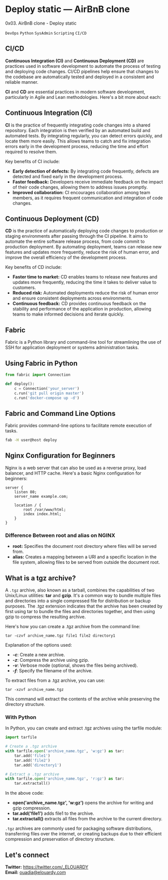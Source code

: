 # Deploy static — AirBnB clone
0x03. AirBnB clone - Deploy static

```DevOps```
```Python```
```SysAdmin```
```Scripting```
```CI/CD```

## CI/CD
**Continuous Integration (CI)** and **Continuous Deployment (CD)** are practices used in software development to automate the process of testing and deploying code changes. CI/CD pipelines help ensure that changes to the codebase are automatically tested and deployed in a consistent and reliable manner.

**CI** and **CD** are essential practices in modern software development, particularly in Agile and Lean methodologies. Here's a bit more about each:

## Continuous Integration (CI)
**CI** is the practice of frequently integrating code changes into a shared repository. Each integration is then verified by an automated build and automated tests. By integrating regularly, you can detect errors quickly, and locate them more easily. This allows teams to catch and fix integration errors early in the development process, reducing the time and effort required to resolve them.

Key benefits of CI include:

- **Early detection of defects:** By integrating code frequently, defects are detected and fixed early in the development process.
- **Faster feedback:** Developers receive immediate feedback on the impact of their code changes, allowing them to address issues promptly.
- **Improved collaboration:** CI encourages collaboration among team members, as it requires frequent communication and integration of code changes.

## Continuous Deployment (CD)
**CD** is the practice of automatically deploying code changes to production or staging environments after passing through the CI pipeline. It aims to automate the entire software release process, from code commit to production deployment. By automating deployment, teams can release new features and updates more frequently, reduce the risk of human error, and improve the overall efficiency of the development process.

Key benefits of CD include:

- **Faster time to market:** CD enables teams to release new features and updates more frequently, reducing the time it takes to deliver value to customers.
- **Reduced risk:** Automated deployments reduce the risk of human error and ensure consistent deployments across environments.
- **Continuous feedback:** CD provides continuous feedback on the stability and performance of the application in production, allowing teams to make informed decisions and iterate quickly.

## Fabric
Fabric is a Python library and command-line tool for streamlining the use of SSH for application deployment or systems administration tasks.

## Using Fabric in Python
```py
from fabric import Connection

def deploy():
    c = Connection('your_server')
    c.run('git pull origin master')
    c.run('docker-compose up -d')
```

## Fabric and Command Line Options
Fabric provides command-line options to facilitate remote execution of tasks.
```bash
fab -H user@host deploy
```

## Nginx Configuration for Beginners
Nginx is a web server that can also be used as a reverse proxy, load balancer, and HTTP cache. Here's a basic Nginx configuration for beginners:
```nginx
server {
    listen 80;
    server_name example.com;

    location / {
        root /var/www/html;
        index index.html;
    }
}
```

### Difference Between root and alias on NGINX
- **root:** Specifies the document root directory where files will be served from.
- **alias:** Creates a mapping between a URI and a specific location in the file system, allowing files to be served from outside the document root.

## What is a tgz archive?
A `.tgz` archive, also known as a tarball, combines the capabilities of two Unix/Linux utilities: **tar** and **gzip**. It's a common way to bundle multiple files and directories into a single compressed file for distribution or backup purposes. The .tgz extension indicates that the archive has been created by first using tar to bundle the files and directories together, and then using gzip to compress the resulting archive.

Here's how you can create a .tgz archive from the command line:
```shell
tar -czvf archive_name.tgz file1 file2 directory1
```
Explanation of the options used:

- ***-c***: Create a new archive.
- ***-z***: Compress the archive using gzip.
- ***-v***: Verbose mode (optional, shows the files being archived).
- ***-f***: Specify the filename of the archive.

To extract files from a .tgz archive, you can use:
```shell
tar -xzvf archive_name.tgz
```
This command will extract the contents of the archive while preserving the directory structure.
### With Python
In Python, you can create and extract .tgz archives using the tarfile module:
```py
import tarfile

# Create a .tgz archive
with tarfile.open('archive_name.tgz', 'w:gz') as tar:
    tar.add('file1')
    tar.add('file2')
    tar.add('directory1')

# Extract a .tgz archive
with tarfile.open('archive_name.tgz', 'r:gz') as tar:
    tar.extractall()
```
In the above code:

- **open('archive_name.tgz', 'w:gz')** opens the archive for writing and gzip compression.
- **tar.add('file1')** adds file1 to the archive.
- **tar.extractall()** extracts all files from the archive to the current directory.

`.tgz` archives are commonly used for packaging software distributions, transferring files over the internet, or creating backups due to their efficient compression and preservation of directory structure.

## Let's connect
**Twitter:** https://twitter.com/_ELOUARDY \
**Email:** ouadia@elouardy.com
